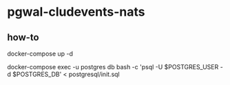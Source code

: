 # pgwal-cludevents-nats

## how-to

docker-compose up -d

docker-compose exec -u postgres db bash -c 'psql -U $POSTGRES_USER -d $POSTGRES_DB' < postgresql/init.sql
